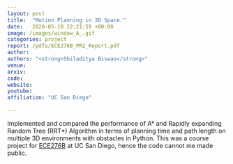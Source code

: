 ```yaml
---
layout: post
title:  "Motion Planning in 3D Space."
date:   2020-05-10 22:21:59 +00:00
image: /images/window_A_.gif
categories: project
report: /pdfs/ECE276B_PR2_Report.pdf
author: 
authors: "<strong>Shiladitya Biswas</strong>"
venue: 
arxiv: 
code: 
website: 
youtube: 
affiliation: "UC San Diego"

---
```

Implemented and compared the performance of A* and Rapidly expanding Random Tree (RRT*) Algorithm in terms of planning time and path length on multiple 3D environments with obstacles in Python. This was a course project for [ECE276B](https://natanaso.github.io/ece276b2020/) at UC San Diego, hence the code cannot me made public.
